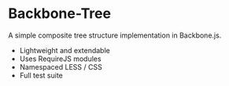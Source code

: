 Backbone-Tree
====================

A simple composite tree structure implementation in Backbone.js.

* Lightweight and extendable
* Uses RequireJS modules
* Namespaced LESS / CSS
* Full test suite